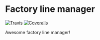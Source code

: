 ﻿# Factory line manager
[![Travis][build-badge]][build]
[![Coveralls][coveralls-badge]][coveralls]

Awesome factory line manager!

[build-badge]: https://img.shields.io/travis/eQim/react-app/master.png?style=flat-square
[build]: https://travis-ci.org/eQim/react-app

[coveralls-badge]: https://img.shields.io/coveralls/eQim/react-app/master.png?style=flat-square
[coveralls]: https://coveralls.io/github/eQim/react-app
